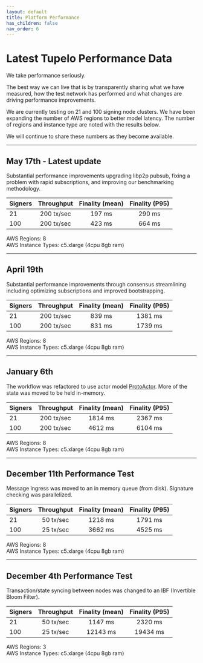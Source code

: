 ```yaml
---
layout: default
title: Platform Performance
has_children: false
nav_order: 6
---
```


# Latest Tupelo Performance Data

We take performance seriously.  

The best way we can live that is by transparently sharing what we have
measured, how the test network has performed and what changes are driving
performance improvements.

We are currently testing on 21 and 100 signing node clusters.
We have been expanding the number of AWS regions to better model latency.
The number of regions and instance type are noted with the results below.

We will continue to share these numbers as they become available.

***

## May 17th - Latest update
Substantial performance improvements upgrading libp2p pubsub, fixing a problem with rapid subscriptions, and improving our benchmarking methodology.

| Signers | Throughput  | Finality (mean)  | Finality (P95)  |
| ------- |:-----------:|:---------:|:---------:|
| 21      | 200 tx/sec   | 197 ms  | 290 ms |
| 100     | 200 tx/sec   | 423 ms  | 664 ms |

AWS Regions: 8  
AWS Instance Types: c5.xlarge (4cpu 8gb ram)  


***

## April 19th
Substantial performance improvements through consensus streamlining including
optimizing subscriptions and improved bootstrapping.

| Signers | Throughput  | Finality (mean)  | Finality (P95)  |
| ------- |:-----------:|:---------:|:---------:|
| 21      | 200 tx/sec   | 839 ms  | 1381 ms |
| 100     | 200 tx/sec   | 831 ms  | 1739 ms |

AWS Regions: 8  
AWS Instance Types: c5.xlarge (4cpu 8gb ram)  

***

## January 6th
The workflow was refactored to use actor model [ProtoActor](http://proto.actor).
More of the state was moved to be held in-memory.

| Signers | Throughput  | Finality (mean)  | Finality (P95)  |
| ------- |:-----------:|:---------:|:---------:|
| 21      | 200 tx/sec   | 1814 ms  | 2367 ms |
| 100     | 200 tx/sec   | 4612 ms  | 6104 ms |

AWS Regions: 8  
AWS Instance Types: c5.xlarge (4cpu 8gb ram)  

***

## December 11th Performance Test

Message ingress was moved to an in memory queue (from disk).
Signature checking was parallelized.

| Signers | Throughput  | Finality (mean)  | Finality (P95)  |
| ------- |:-----------:|:---------:|:---------:|
| 21      | 50 tx/sec   | 1218 ms  | 1791 ms |
| 100     | 25 tx/sec   | 3662 ms  | 4525 ms |

AWS Regions: 8  
AWS Instance Types: c5.xlarge (4cpu 8gb ram)  

***

## December 4th Performance Test

Transaction/state syncing between nodes was changed to an IBF
(Invertible Bloom Filter).

| Signers | Throughput  | Finality (mean)  | Finality (P95)  |
| ------- |:-----------:|:---------:|:---------:|
| 21      | 50 tx/sec   | 1147 ms  | 2320 ms |
| 100     | 25 tx/sec   | 12143 ms  | 19434 ms |

AWS Regions: 3  
AWS Instance Types: c5.xlarge (4cpu 8gb ram)  
